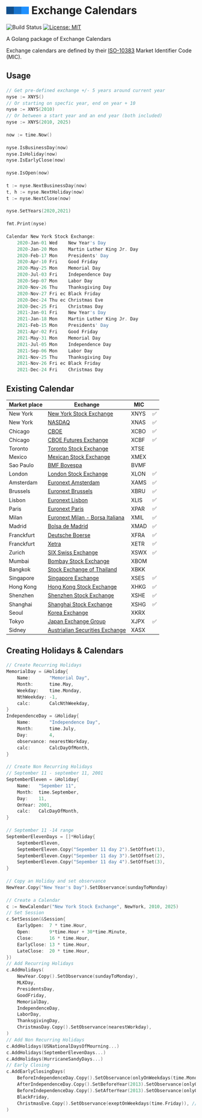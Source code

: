 # ![SCM logo](logo.png) Exchange Calendars

![Build Status](https://github.com/scmhub/calendar/workflows/Build%20and%20Test/badge.svg)
[![License: MIT](https://img.shields.io/badge/License-MIT-yellow.svg)](https://opensource.org/licenses/MIT)

A Golang package of Exchange Calendars

Exchange calendars are defined by their [ISO-10383](https://www.iso20022.org/10383/iso-10383-market-identifier-codes) Market Identifier Code (MIC).


## Usage

```go
// Get pre-defined exchange +/- 5 years around current year
nyse := XNYS()
// Or starting on specfic year, end on year + 10
nyse := XNYS(2010)
// Or between a start year and an end year (both included)
nyse := XNYS(2010, 2025)

now := time.Now()

nyse.IsBusinessDay(now)
nyse.IsHoliday(now)
nyse.IsEarlyClose(now)

nyse.IsOpen(now)

t := nyse.NextBusinessDay(now)
t, h := nyse.NextHoliday(now)
t := nyse.NextClose(now)

nyse.SetYears(2020,2021)

fmt.Print(nyse)

Calendar New York Stock Exchange:
	2020-Jan-01 Wed    New Year's Day
	2020-Jan-20 Mon    Martin Luther King Jr. Day
	2020-Feb-17 Mon    Presidents' Day
	2020-Apr-10 Fri    Good Friday
	2020-May-25 Mon    Memorial Day
	2020-Jul-03 Fri    Independence Day
	2020-Sep-07 Mon    Labor Day
	2020-Nov-26 Thu    Thanksgiving Day
	2020-Nov-27 Fri ec Black Friday
	2020-Dec-24 Thu ec Christmas Eve
	2020-Dec-25 Fri    Christmas Day
	2021-Jan-01 Fri    New Year's Day
	2021-Jan-18 Mon    Martin Luther King Jr. Day
	2021-Feb-15 Mon    Presidents' Day
	2021-Apr-02 Fri    Good Friday
	2021-May-31 Mon    Memorial Day
	2021-Jul-05 Mon    Independence Day
	2021-Sep-06 Mon    Labor Day
	2021-Nov-25 Thu    Thanksgiving Day
	2021-Nov-26 Fri ec Black Friday
	2021-Dec-24 Fri    Christmas Day

```

## Existing Calendar

| Market place   | Exchange                                                                                 | MIC  |    |
| -------------- | ---------------------------------------------------------------------------------------- | -----|--- |
| New York       | [New York Stock Exchange](https://www.nyse.com/index)                                    | XNYS | ✅ |
| New York       | [NASDAQ](https://www.nasdaq.com/)                                                        | XNAS | ✅ |
| Chicago        | [CBOE](http://markets.cboe.com)                                                          | XCBO | ✅ |
| Chicago        | [CBOE Futures Exchange](http://www.cfe.cboe.com)                                         | XCBF | ✅ |
| Toronto        | [Toronto Stock Exchange](https://www.tsx.com/)                                           | XTSE |    |
| Mexico         | [Mexican Stock Exchange](https://www.bmv.com.mx)                                         | XMEX |    |
| Sao Paulo      | [BMF Bovespa](http://www.b3.com.br/en_us/)                                               | BVMF |    |
| London         | [London Stock Exchange](https://www.londonstockexchange.com)                             | XLON | ✅ |
| Amsterdam      | [Euronext Amsterdam](http://www.euronext.com)                                            | XAMS | ✅ |
| Brussels       | [Euronext Brussels](http://www.euronext.com)                                             | XBRU | ✅ |
| Lisbon         | [Euronext Lisbon](http://www.euronext.com)                                               | XLIS | ✅ |
| Paris          | [Euronext Paris](http://www.euronext.com)                                                | XPAR | ✅ |
| Milan          | [Euronext Milan - Borsa Italiana](http://www.borsaitaliana.it)                           | XMIL | ✅ |
| Madrid         | [Bolsa de Madrid](http://www.bolsamadrid.es)                                             | XMAD | ✅ |
| Franckfurt     | [Deutsche Boerse](http://www.deutsche-boerse.com)                                        | XFRA | ✅ |
| Franckfurt     | [Xetra](http://www.deutsche-boerse.com)                                                  | XETR | ✅ |
| Zurich         | [SIX Swiss Exchange](http://www.six-group.com/en/site/exchanges.html)                    | XSWX | ✅ |
| Mumbai         | [Bombay Stock Exchange](https://www.bseindia.com)                                        | XBOM |    |
| Bangkok        | [Stock Exchange of Thailand](http://www.set.or.th/set/mainpage.do)                       | XBKK |    |
| Singapore      | [Singapore Exchange](https://www.sgx.com)                                                | XSES | ✅ |
| Hong Kong      | [Hong Kong Stock Exchange](https://www.hkex.com.hk/index.html)                           | XHKG | ✅ |
| Shenzhen       | [Shenzhen Stock Exchange](http://www.szse.cn/English/index.html)                         | XSHE | ✅ |
| Shanghai       | [Shanghai Stock Exchange](http://www.sse.com.cn/sseportal/en/home/home.html)             | XSHG | ✅ |
| Seoul          | [Korea Exchange](http://eng.krx.co.kr)                                                   | XKRX |    |
| Tokyo          | [Japan Exchange Group](https://www.jpx.co.jp/english/)                                   | XJPX | ✅ |
| Sidney         | [Austrialian Securities Exchange](https://www.asx.com.au/)                               | XASX |    |


<!---
| Chile          | [Santiago Stock Exchange](http://inter.bolsadesantiago.com/sitios/en/Paginas/home.aspx)  | XSGO |
| Colombia       | [Colombia Securities Exchange](https://www.bvc.com.co/nueva/index_en.html)               | XBOG |
| Peru           | [Lima Stock Exchange](https://www.bvl.com.pe)                                            | XLIM |
| Iceland        | [Iceland Stock Exchange](http://www.nasdaqomxnordic.com/)                                | XICE |
| Ireland        | [Irish Stock Exchange](http://www.ise.ie/)                                               | XDUB |
| Denmark        | [Copenhagen Stock Exchange](http://www.nasdaqomxnordic.com/)                             | XCSE |
| Finland        | [Helsinki Stock Exchange](http://www.nasdaqomxnordic.com/)                               | XHEL |
| Sweden         | [Stockholm Stock Exchange](http://www.nasdaqomxnordic.com/)                              | XSTO |
| Norway         | [Oslo Stock Exchange](https://www.oslobors.no/ob_eng/)                                   | XOSL |
| Austria        | [Wiener Borse](https://www.wienerborse.at/en/)                                           | XWBO |
| Czech Republic | [Prague Stock Exchange](https://www.pse.cz/en/)                                          | XPRA |
| Hungary        | [Budapest Stock Exchange](https://bse.hu/)                                               | XBUD |
| Poland         | [Poland Stock Exchange](http://www.gpw.pl)                                               | XWAR |
| Greece         | [Athens Stock Exchange](http://www.helex.gr/)                                            | ASEX |
| Turkey         | [Istanbul Stock Exchange](https://www.borsaistanbul.com/en/)                             | XIST |
| Russia         | [Moscow Exchange](https://www.moex.com/en/)                                              | XMOS |
| South Africa   | [Johannesburg Stock Exchange](https://www.jse.co.za/z)                                   | XJSE |
| Malaysia       | [Malaysia Stock Exchange](http://www.bursamalaysia.com/market/)                          | XKLS |
| Philippines    | [Philippine Stock Exchange](https://www.pse.com.ph/stockMarket/home.html)                | XPHS |
| New Zealand    | [New Zealand Exchange](https://www.nzx.com/)                                             | XNZE |
--->

## Creating Holidays & Calendars

```go
// Create Recurring Holidays
MemorialDay = &Holiday{
    Name:       "Memorial Day",
    Month:      time.May,
    Weekday:    time.Monday,
    NthWeekday: -1,
    calc:       CalcNthWeekday,
}
IndependenceDay = &Holiday{
    Name:       "Independence Day",
    Month:      time.July,
    Day:        4,
    observance: nearestWorkday,
    calc:       CalcDayOfMonth,
}

// Create Non Recurring Holidays
// September 11 - september 11, 2001
SeptemberEleven = &Holiday{
    Name:   "Sepember 11",
    Month:  time.September,
    Day:    11,
    OnYear: 2001,
    calc:   CalcDayOfMonth,
}

// September 11 -14 range
SeptemberElevenDays = []*Holiday{
    SeptemberEleven,
    SeptemberEleven.Copy("Sepember 11 day 2").SetOffset(1),
    SeptemberEleven.Copy("Sepember 11 day 3").SetOffset(2),
    SeptemberEleven.Copy("Sepember 11 day 4").SetOffset(3),
}

// Copy an Holiday and set observance
NewYear.Copy("New Year's Day").SetObservance(sundayToMonday)

// Create a Calendar
c := NewCalendar("New York Stock Exchange", NewYork, 2010, 2025)
// Set Session
c.SetSession(&Session{
    EarlyOpen:  7 * time.Hour,
    Open:       9*time.Hour + 30*time.Minute,
    Close:      16 * time.Hour,
    EarlyClose: 13 * time.Hour,
    LateClose:  20 * time.Hour,
})
// Add Recurring Holidays
c.AddHolidays(
    NewYear.Copy().SetObservance(sundayToMonday),
    MLKDay,
    PresidentsDay,
    GoodFriday,
    MemorialDay,
    IndependenceDay,
    LaborDay,
    ThanksgivingDay,
    ChristmasDay.Copy().SetObservance(nearestWorkday),
)
// Add Non Recurring Holidays
c.AddHolidays(USNationalDaysOfMourning...)
c.AddHolidays(SeptemberElevenDays...)
c.AddHolidays(HurricaneSandyDays...)
// Early Closing
c.AddEarlyClosingDays(
    BeforeIndependenceDay.Copy().SetObservance(onlyOnWeekdays(time.Monday, time.Tuesday, time.Thursday)),
    AfterIndependenceDay.Copy().SetBeforeYear(2013).SetObservance(onlyOnWeekdays(time.Friday)),
    BeforeIndependenceDay.Copy().SetAfterYear(2013).SetObservance(onlyOnWeekdays(time.Wednesday)),
    BlackFriday,
    ChristmasEve.Copy().SetObservance(exeptOnWeekdays(time.Friday)), // Overlap Christmas day observance if friday
)

```
